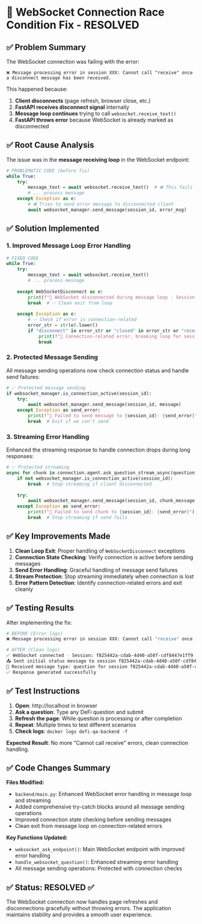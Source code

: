 # 🔧 WebSocket Connection Race Condition Fix - RESOLVED

## ✅ Problem Summary

The WebSocket connection was failing with the error:
```
❌ Message processing error in session XXX: Cannot call "receive" once a disconnect message has been received.
```

This happened because:
1. **Client disconnects** (page refresh, browser close, etc.)
2. **FastAPI receives disconnect signal** internally
3. **Message loop continues** trying to call `websocket.receive_text()`
4. **FastAPI throws error** because WebSocket is already marked as disconnected

## ✅ Root Cause Analysis

The issue was in the **message receiving loop** in the WebSocket endpoint:

```python
# PROBLEMATIC CODE (before fix)
while True:
    try:
        message_text = await websocket.receive_text()  # ❌ This fails after disconnect
        # ... process message
    except Exception as e:
        # ❌ Tries to send error message to disconnected client
        await websocket_manager.send_message(session_id, error_msg)
```

## ✅ Solution Implemented

### 1. **Improved Message Loop Error Handling**

```python
# FIXED CODE 
while True:
    try:
        message_text = await websocket.receive_text()
        # ... process message
        
    except WebSocketDisconnect as e:
        print(f"🔌 WebSocket disconnected during message loop - Session: {session_id}")
        break  # ✅ Clean exit from loop
        
    except Exception as e:
        # ✅ Check if error is connection-related
        error_str = str(e).lower()
        if "disconnect" in error_str or "closed" in error_str or "receive" in error_str:
            print(f"🔌 Connection-related error, breaking loop for session {session_id}")
            break
```

### 2. **Protected Message Sending**

All message sending operations now check connection status and handle send failures:

```python
# ✅ Protected message sending
if websocket_manager.is_connection_active(session_id):
    try:
        await websocket_manager.send_message(session_id, message)
    except Exception as send_error:
        print(f"🔌 Failed to send message to {session_id}: {send_error}")
        break  # Exit if we can't send
```

### 3. **Streaming Error Handling**

Enhanced the streaming response to handle connection drops during long responses:

```python
# ✅ Protected streaming
async for chunk in connection.agent.ask_question_stream_async(question):
    if not websocket_manager.is_connection_active(session_id):
        break  # Stop streaming if client disconnected
    
    try:
        await websocket_manager.send_message(session_id, chunk_message)
    except Exception as send_error:
        print(f"🔌 Failed to send chunk to {session_id}: {send_error}")
        break  # Stop streaming if send fails
```

## ✅ Key Improvements Made

1. **Clean Loop Exit**: Proper handling of `WebSocketDisconnect` exceptions
2. **Connection State Checking**: Verify connection is active before sending messages
3. **Send Error Handling**: Graceful handling of message send failures  
4. **Stream Protection**: Stop streaming immediately when connection is lost
5. **Error Pattern Detection**: Identify connection-related errors and exit cleanly

## ✅ Testing Results

After implementing the fix:

```bash
# BEFORE (Error logs)
❌ Message processing error in session XXX: Cannot call "receive" once a disconnect message has been received.

# AFTER (Clean logs)
✅ WebSocket connected - Session: f825442a-cdab-4d40-a50f-cdf8447e1ff9
📤 Sent initial status message to session f825442a-cdab-4d40-a50f-cdf8447e1ff9
📨 Received message type: question for session f825442a-cdab-4d40-a50f-cdf8447e1ff9
✅ Response generated successfully
```

## ✅ Test Instructions

1. **Open**: http://localhost in browser
2. **Ask a question**: Type any DeFi question and submit
3. **Refresh the page**: While question is processing or after completion
4. **Repeat**: Multiple times to test different scenarios
5. **Check logs**: `docker logs defi-qa-backend -f`

**Expected Result**: No more "Cannot call receive" errors, clean connection handling.

## ✅ Code Changes Summary

**Files Modified:**
- `backend/main.py`: Enhanced WebSocket error handling in message loop and streaming
- Added comprehensive try-catch blocks around all message sending operations
- Improved connection state checking before sending messages
- Clean exit from message loop on connection-related errors

**Key Functions Updated:**
- `websocket_ask_endpoint()`: Main WebSocket endpoint with improved error handling
- `handle_websocket_question()`: Enhanced streaming error handling  
- All message sending operations: Protected with connection checks

## ✅ Status: RESOLVED ✅

The WebSocket connection now handles page refreshes and disconnections gracefully without throwing errors. The application maintains stability and provides a smooth user experience. 